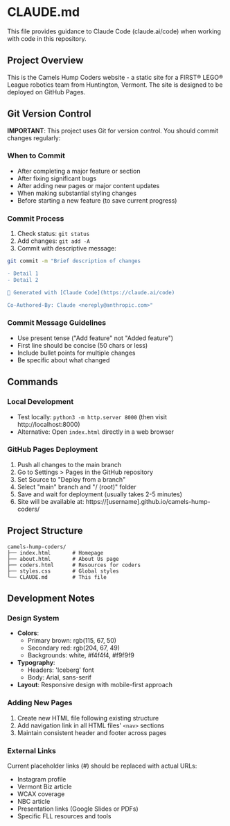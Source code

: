 # CLAUDE.md

This file provides guidance to Claude Code (claude.ai/code) when working with code in this repository.

## Project Overview

This is the Camels Hump Coders website - a static site for a FIRST® LEGO® League robotics team from Huntington, Vermont. The site is designed to be deployed on GitHub Pages.

## Git Version Control

**IMPORTANT**: This project uses Git for version control. You should commit changes regularly:

### When to Commit
- After completing a major feature or section
- After fixing significant bugs
- After adding new pages or major content updates
- When making substantial styling changes
- Before starting a new feature (to save current progress)

### Commit Process
1. Check status: `git status`
2. Add changes: `git add -A`
3. Commit with descriptive message:
```bash
git commit -m "Brief description of changes

- Detail 1
- Detail 2

🤖 Generated with [Claude Code](https://claude.ai/code)

Co-Authored-By: Claude <noreply@anthropic.com>"
```

### Commit Message Guidelines
- Use present tense ("Add feature" not "Added feature")
- First line should be concise (50 chars or less)
- Include bullet points for multiple changes
- Be specific about what changed

## Commands

### Local Development
- Test locally: `python3 -m http.server 8000` (then visit http://localhost:8000)
- Alternative: Open `index.html` directly in a web browser

### GitHub Pages Deployment
1. Push all changes to the main branch
2. Go to Settings > Pages in the GitHub repository
3. Set Source to "Deploy from a branch"
4. Select "main" branch and "/ (root)" folder
5. Save and wait for deployment (usually takes 2-5 minutes)
6. Site will be available at: https://[username].github.io/camels-hump-coders/

## Project Structure

```
camels-hump-coders/
├── index.html       # Homepage
├── about.html       # About Us page
├── coders.html      # Resources for coders
├── styles.css       # Global styles
└── CLAUDE.md        # This file
```

## Development Notes

### Design System
- **Colors**: 
  - Primary brown: rgb(115, 67, 50)
  - Secondary red: rgb(204, 67, 49)
  - Backgrounds: white, #f4f4f4, #f9f9f9
- **Typography**: 
  - Headers: 'Iceberg' font
  - Body: Arial, sans-serif
- **Layout**: Responsive design with mobile-first approach

### Adding New Pages
1. Create new HTML file following existing structure
2. Add navigation link in all HTML files' `<nav>` sections
3. Maintain consistent header and footer across pages

### External Links
Current placeholder links (#) should be replaced with actual URLs:
- Instagram profile
- Vermont Biz article
- WCAX coverage
- NBC article
- Presentation links (Google Slides or PDFs)
- Specific FLL resources and tools